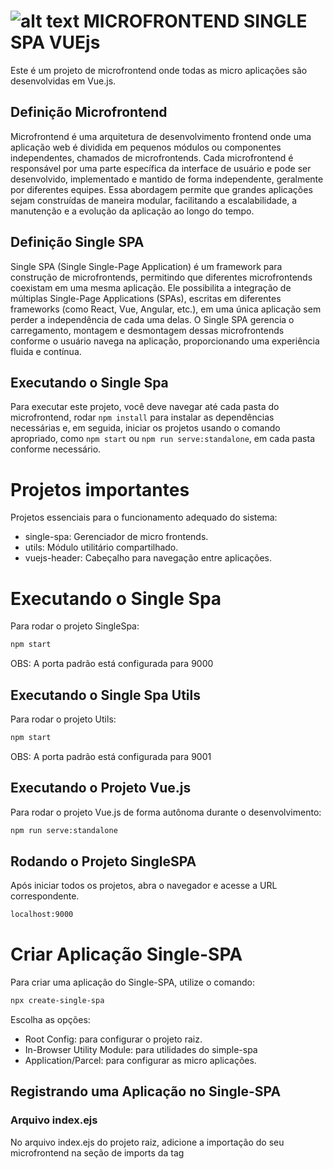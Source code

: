 # ![alt text](https://icons8.com.br/icon/UF3xLDpiz8VQ/pasta) MICROFRONTEND SINGLE SPA VUEjs
Este é um projeto de microfrontend onde todas as micro aplicações são desenvolvidas em Vue.js.

## Definição Microfrontend
Microfrontend é uma arquitetura de desenvolvimento frontend onde uma aplicação web é dividida em pequenos módulos ou componentes independentes, chamados de microfrontends. Cada microfrontend é responsável por uma parte específica da interface de usuário e pode ser desenvolvido, implementado e mantido de forma independente, geralmente por diferentes equipes. Essa abordagem permite que grandes aplicações sejam construídas de maneira modular, facilitando a escalabilidade, a manutenção e a evolução da aplicação ao longo do tempo.

## Definição Single SPA
Single SPA (Single Single-Page Application) é um framework para construção de microfrontends, permitindo que diferentes microfrontends coexistam em uma mesma aplicação. Ele possibilita a integração de múltiplas Single-Page Applications (SPAs), escritas em diferentes frameworks (como React, Vue, Angular, etc.), em uma única aplicação sem perder a independência de cada uma delas. O Single SPA gerencia o carregamento, montagem e desmontagem dessas microfrontends conforme o usuário navega na aplicação, proporcionando uma experiência fluida e contínua.

## Executando o Single Spa
Para executar este projeto, você deve navegar até cada pasta do microfrontend, rodar ```npm install``` para instalar as dependências necessárias e, em seguida, iniciar os projetos usando o comando apropriado, como ```npm start``` ou ```npm run serve:standalone```, em cada pasta conforme necessário.

# Projetos importantes
Projetos essenciais para o funcionamento adequado do sistema:
- single-spa: Gerenciador de micro frontends.
- utils: Módulo utilitário compartilhado.
- vuejs-header: Cabeçalho para navegação entre aplicações.

# Executando o Single Spa
Para rodar o projeto SingleSpa:

```bash
npm start
```
OBS: A porta padrão está configurada para 9000

## Executando o Single Spa Utils
Para rodar o projeto Utils:

```bash
npm start
```
OBS: A porta padrão está configurada para 9001

## Executando o Projeto Vue.js
Para rodar o projeto Vue.js de forma autônoma durante o desenvolvimento:

```bash
npm run serve:standalone
```

## Rodando o Projeto SingleSPA
Após iniciar todos os projetos, abra o navegador e acesse a URL correspondente.
```bash
localhost:9000
```

# Criar Aplicação Single-SPA
Para criar uma aplicação do Single-SPA, utilize o comando:

```bash
npx create-single-spa
```

Escolha as opções:
- Root Config: para configurar o projeto raiz.
- In-Browser Utility Module: para utilidades do simple-spa
- Application/Parcel: para configurar as micro aplicações.

## Registrando uma Aplicação no Single-SPA
### Arquivo index.ejs
No arquivo index.ejs do projeto raiz, adicione a importação do seu microfrontend na seção de imports da tag <script type="systemjs-importmap">:

```html
<script type="systemjs-importmap">
{
  "imports": {
    "@owner/appName": "//url/js/app.js" // URL para o JavaScript compilado do microfrontend
  }
}
</script>
```

### Arquivo de Configuração do Root
No arquivo de configuração do root (@owner-root-config), registre a aplicação:

```javascript
registerApplication({
name: "@owner/appName", // Nome do microfrontend
app: () => System.import("@owner/appName"), // Importa o microfrontend via SystemJS
activeWhen: (location) => location.pathname === '/' // Define quando o microfrontend deve ser ativado
});
```


## Configuração do Vue.js
Para garantir que cada aplicação Vue.js seja compatível com o ambiente de microfrontends usando Single-SPA, é necessário configurar o arquivo `vue.config.js` de cada projeto Vue.js da seguinte maneira:

```javascript
const { defineConfig } = require('@vue/cli-service')
module.exports = defineConfig({
  configureWebpack: {
    output: {
      libraryTarget: 'system' // Configura o build para ser compatível com SystemJS
    }
  },
  devServer: {
    port: 8500 // Define a porta na qual o projeto Vue.js será servido
  },
  transpileDependencies: true, // Transpila dependências para compatibilidade
})
```

# Créditos
- Inspiração no projeto do Matheus Castiglioni
- [Github] https://github.com/mahenrique94/video-implementando-micro-front-end-react-single-spa
- [Youtube] https://www.youtube.com/watch?v=68LaXOWwxZI&t=3075s

# Licença
Este projeto está licenciado sob a Licença MIT - veja o arquivo [LICENSE](./LICENSE.txt) para mais detalhes.
